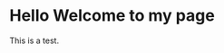 <!DOCTYPE html>
<html>
<head>
<title>Page Title</title>
</head>
<body>

<h1>Hello Welcome to my page</h1>
<p>This is a test.</p>

</body>
</html>

